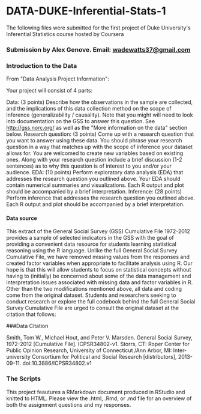 # DATA-DUKE-Inferential-Stats-1
The following files were submitted for the first project of Duke University's Inferential Statistics course hosted by Coursera

### Submission by Alex Genove. Email: wadewatts37@gmail.com


### Introduction to the Data
From "Data Analysis Project Information":

Your project will consist of 4 parts:

Data: (3 points) Describe how the observations in the sample are collected, and the implications of this data collection method on the scope of inference (generalizability / causality). Note that you might will need to look into documentation on the GSS to answer this question. See http://gss.norc.org/ as well as the "More information on the data" section below.
Research question: (3 points) Come up with a research question that you want to answer using these data. You should phrase your research question in a way that matches up with the scope of inference your dataset allows for. You are welcomed to create new variables based on existing ones. Along with your research question include a brief discussion (1-2 sentences) as to why this question is of interest to you and/or your audience.
EDA: (10 points) Perform exploratory data analysis (EDA) that addresses the research question you outlined above. Your EDA should contain numerical summaries and visualizations. Each R output and plot should be accompanied by a brief interpretation.
Inference: (28 points) Perform inference that addresses the research question you outlined above. Each R output and plot should be accompanied by a brief interpretation.

#### Data source

This extract of the General Social Survey (GSS) Cumulative File 1972-2012 provides a sample of selected indicators in the GSS with the goal of providing a convenient data resource for students learning statistical reasoning using the R language. Unlike the full General Social Survey Cumulative File, we have removed missing values from the responses and created factor variables when appropriate to facilitate analysis using R. Our hope is that this will allow students to focus on statistical concepts without having to (initially) be concerned about some of the data management and interpretation issues associated with missing data and factor variables in R. Other than the two modifications mentioned above, all data and coding come from the original dataset. Students and researchers seeking to conduct research or explore the full codebook behind the full General Social Survey Cumulative File are urged to consult the original dataset at the citation that follows:

###Data Citation

Smith, Tom W., Michael Hout, and Peter V. Marsden. General Social Survey, 1972-2012 [Cumulative File]. ICPSR34802-v1. Storrs, CT: Roper Center for Public Opinion Research, University of Connecticut /Ann Arbor, MI: Inter-university Consortium for Political and Social Research [distributors], 2013-09-11. doi:10.3886/ICPSR34802.v1

### The Scripts
This project feautures a RMarkdown document produced in RStudio and knitted to HTML. Please view the .html, .Rmd, or .md file for an overview of both the assignment questions and my responses.
 

